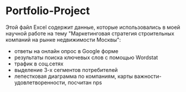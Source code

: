 # Portfolio-Project
Этой файл Excel содержит данные, которые использовались в моей научной работе на тему "Маркетинговая стратегия строительных компаний на рынке недвижимости Москвы":
- ответы на онлайн опрос в Google форме
- результаты поиска ключевых слов с помощью Wordstat
- трафик в соц.сетях
- выделение 3-х сегментов потребителей
- лепестковая диаграмма по компаниям, карты важности-удовлетворенности, посчитан nps
